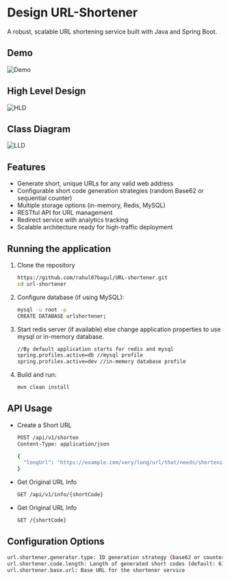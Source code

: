 # Design URL-Shortener

A robust, scalable URL shortening service built with Java and Spring Boot.

## Demo
![Demo](https://github.com/rahul07bagul/URL-shortener/blob/main/assets/url-shortener.gif)

## High Level Design
![HLD](https://github.com/rahul07bagul/URL-shortener/blob/main/assets/Url-shortener-design.png)

## Class Diagram
![LLD](https://github.com/rahul07bagul/URL-shortener/blob/main/assets/Url-shortener-class-Page.png)

## Features
- Generate short, unique URLs for any valid web address
- Configurable short code generation strategies (random Base62 or sequential counter)
- Multiple storage options (in-memory, Redis, MySQL)
- RESTful API for URL management
- Redirect service with analytics tracking
- Scalable architecture ready for high-traffic deployment

## Running the application
1. Clone the repository
   ```sh
   https://github.com/rahul07bagul/URL-shortener.git
   cd url-shortener
   ```
2. Configure database (if using MySQL):
   ```sh
   mysql -u root -p
   CREATE DATABASE urlshortener;
   ```
3. Start redis server (if available) else change application properties to use mysql or in-memory database.
   ```sh
   //By default application starts for redis and mysql
   spring.profiles.active=db //mysql profile
   spring.profiles.active=dev //in-memory database profile
   ```
5. Build and run:
   ```sh
   mvn clean install
   ```

## API Usage
- Create a Short URL
  ```sh
  POST /api/v1/shorten
  Content-Type: application/json
  
  {
    "longUrl": "https://example.com/very/long/url/that/needs/shortening"
  }
  ```

- Get Original URL Info
  ```sh
  GET /api/v1/info/{shortCode}
  ```

- Get Original URL Info
  ```sh
  GET /{shortCode}
  ```

## Configuration Options
```sh
url.shortener.generator.type: ID generation strategy (base62 or counter)
url.shortener.code.length: Length of generated short codes (default: 6)
url.shortener.base.url: Base URL for the shortener service
```
  




  

